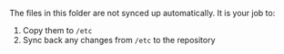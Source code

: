 The files in this folder are not synced up automatically.
It is your job to:
1. Copy them to `/etc`
2. Sync back any changes from `/etc` to the repository
